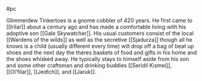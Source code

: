 #pc

Glimmerdew Tinkertoes is a gnome cobbler of 420 years. He first came to [[Irilar]] about a century ago and has made a comfortable living with his adoptive son [[Gale Skywatcher]]. His usual customers consist of the local [[Wardens of the wilds]] as well as the secretive [[Sjadurza]] though all he knows is a child (usually different every time) will drop off a bag of beat up shoes and the next day the theres baskets of food and gifts in his home and the shoes whisked away. He typically stays to himself aside from his son and some other craftsman and drinking buddies [[Seridil Kismei]], [[Ol'filar]], [[Jedtch]], and [[Jaruk]].